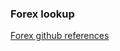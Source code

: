 ### Forex lookup

[Forex github references](https://slack.com/openid/connect/login_initiate_redirect?login_hint=eyJhbGciOiJSUzI1NiIsInR5cCI6IkpXVCJ9.eyJpc3MiOiJodHRwczpcL1wvc2xhY2suY29tIiwic3ViIjoicXVhbmdwdkBvbmVoeXBlcm5ldC5jb20iLCJhdWQiOiI1MjI5Nzk2MTI1NDkuMTkxOTA3NDc3NDU1MSIsImV4cCI6MTY0NzE0NTUyNiwiaWF0IjoxNjQ3MTQ1NTE5LCJhdXRoX3RpbWUiOjE2NDcxNDU1MTksImh0dHBzOlwvXC9zbGFjay5jb21cL3VzZXJfaWQiOiJVMDFUQURRQ1dCWSIsImh0dHBzOlwvXC9zbGFjay5jb21cL3RlYW1faWQiOiJUMDFLVUdVUVpGRyIsImh0dHBzOlwvXC9zbGFjay5jb21cL3RhcmdldF91cmkiOiJodHRwczpcL1wvYml0YnVja2V0Lm9yZ1wvb25laHlwZXJuZXRcL2JhY2tlbmRcL3NyY1wvbWFzdGVyXC9zcmNcL21vZHVsZXNcL3YxXC9wb2x5Z29uXC8ifQ.h1UQPmzG3sQ80GpVhKYgjsQHjilpx8YEhW5wQeXzbxtxX5bITvEX0hbKO4rghjYjxtXd-PdmaUCJAi1drzdEU0BskuctNDqrLeZQpVkqjErZ-_kDk_MRJqLS-Zd-gfLAMaJg1Tqbgy3qWNnayg6phsJQrhvG9Z5LRR5Qv4t6TtAwFUrYTDiz_QoHNbtcB3KnyUPoMueuhe2VhwdLNSAlLyPdwQKTVI7aB_13kAnqOk2XfaUOiEWV1pnQr2bF1oBM-KhqKdPSHutKKi-BxmNh11mr2lRIZmh0fR4evCwKjv4UUsjqWWT1ZL2lxlYKRGhkLuMJl6Of3q3yCY5Tpanqnw)

